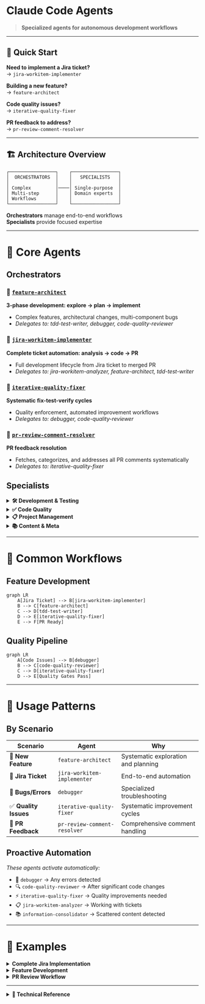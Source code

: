 # Claude Code Agents

> **Specialized agents for autonomous development workflows**

---

## 🚀 Quick Start

**Need to implement a Jira ticket?**  
→ `jira-workitem-implementer`

**Building a new feature?**  
→ `feature-architect`

**Code quality issues?**  
→ `iterative-quality-fixer`

**PR feedback to address?**  
→ `pr-review-comment-resolver`

---

## 🏗️ Architecture Overview

```
┌─────────────────┐    ┌─────────────────┐
│  ORCHESTRATORS  │    │   SPECIALISTS   │
│                 │    │                 │
│ Complex         │────│ Single-purpose  │
│ Multi-step      │    │ Domain experts  │
│ Workflows       │    │                 │
└─────────────────┘    └─────────────────┘
```

**Orchestrators** manage end-to-end workflows  
**Specialists** provide focused expertise

---

# 🎯 Core Agents

## Orchestrators

### 🧭 [`feature-architect`](feature-architect.md)
**3-phase development: explore → plan → implement**
- Complex features, architectural changes, multi-component bugs
- *Delegates to: tdd-test-writer, debugger, code-quality-reviewer*

### 🎫 [`jira-workitem-implementer`](jira-workitem-implementer.md) 
**Complete ticket automation: analysis → code → PR**
- Full development lifecycle from Jira ticket to merged PR
- *Delegates to: jira-workitem-analyzer, feature-architect, tdd-test-writer*

### 🔄 [`iterative-quality-fixer`](iterative-quality-fixer.md)
**Systematic fix-test-verify cycles**
- Quality enforcement, automated improvement workflows
- *Delegates to: debugger, code-quality-reviewer*

### 💬 [`pr-review-comment-resolver`](pr-review-comment-resolver.md)
**PR feedback resolution**
- Fetches, categorizes, and addresses all PR comments systematically
- *Delegates to: iterative-quality-fixer*

## Specialists

<details>
<summary><strong>🛠️ Development & Testing</strong></summary>

- **[`tdd-test-writer`](tdd-test-writer.md)** - Test-first development methodology
- **[`debugger`](debugger.md)** - Error resolution and troubleshooting

</details>

<details>
<summary><strong>✅ Code Quality</strong></summary>

- **[`code-quality-reviewer`](code-quality-reviewer.md)** - Production-ready code analysis
- **[`code-comment-reviewer`](code-comment-reviewer.md)** - Comment quality and relevance

</details>

<details>
<summary><strong>📋 Project Management</strong></summary>

- **[`jira-workitem-analyzer`](jira-workitem-analyzer.md)** - Ticket analysis and requirements
- **[`pr-comment-validator`](pr-comment-validator.md)** - Outdated comment detection

</details>

<details>
<summary><strong>📚 Content & Meta</strong></summary>

- **[`information-consolidator`](information-consolidator.md)** - Information organization
- **[`meta-agent`](meta-agent.md)** - Agent configuration generation

</details>

---

# 🔗 Common Workflows

## Feature Development
```mermaid
graph LR
    A[Jira Ticket] --> B[jira-workitem-implementer]
    B --> C[feature-architect]  
    C --> D[tdd-test-writer]
    D --> E[iterative-quality-fixer]
    E --> F[PR Ready]
```

## Quality Pipeline
```mermaid
graph LR
    A[Code Issues] --> B[debugger]
    B --> C[code-quality-reviewer]
    C --> D[iterative-quality-fixer]
    D --> E[Quality Gates Pass]
```

---

# 🎪 Usage Patterns

## By Scenario

| **Scenario** | **Agent** | **Why** |
|---|---|---|
| 🎯 **New Feature** | `feature-architect` | Systematic exploration and planning |
| 🎫 **Jira Ticket** | `jira-workitem-implementer` | End-to-end automation |
| 🚨 **Bugs/Errors** | `debugger` | Specialized troubleshooting |
| ✅ **Quality Issues** | `iterative-quality-fixer` | Systematic improvement cycles |
| 💬 **PR Feedback** | `pr-review-comment-resolver` | Comprehensive comment handling |

## Proactive Automation
*These agents activate automatically:*

- 🚨 `debugger` → Any errors detected
- 🔍 `code-quality-reviewer` → After significant code changes  
- ⚡ `iterative-quality-fixer` → Quality improvements needed
- 📋 `jira-workitem-analyzer` → Working with tickets
- 📚 `information-consolidator` → Scattered content detected

---

# 📖 Examples

<details>
<summary><strong>Complete Jira Implementation</strong></summary>

```bash
jira-workitem-implementer "APL-1234"
# → Analyzes ticket, plans implementation, writes tests, creates PR
```

</details>

<details>
<summary><strong>Feature Development</strong></summary>

```bash
feature-architect "implement OAuth authentication"
# → Explores codebase, plans approach, guides implementation
```

</details>

<details>
<summary><strong>PR Review Workflow</strong></summary>

```bash
pr-review-comment-resolver "PR #123"    # Address all feedback
pr-comment-validator "PR #123"          # Clean outdated comments  
```

</details>

---

<details>
<summary><strong>🔧 Technical Reference</strong></summary>

### Tool Access Patterns
- **`*`** = Full tool access (orchestrators)
- **Specialized** = Domain-specific tools only
- **Read-only** = Analysis agents

### Color System
- 🟢 Quality & Review
- 🔴 Debugging & Errors  
- 🟡 Development & Testing
- 🟣 PR Management
- 🟠 Integration & Workflows
- 🔵 Information & Meta

### Attribution
- **meta-agent** - Adapted from [claude-code-hooks-mastery](https://github.com/disler/claude-code-hooks-mastery/blob/main/.claude/agents/meta-agent.md)

</details>